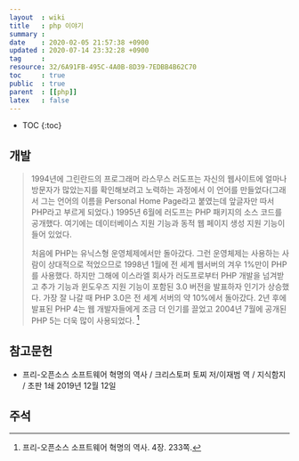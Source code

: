 ```yaml
---
layout  : wiki
title   : php 이야기
summary : 
date    : 2020-02-05 21:57:38 +0900
updated : 2020-07-14 23:32:28 +0900
tag     : 
resource: 32/6A91FB-495C-4A0B-8D39-7EDBB4B62C70
toc     : true
public  : true
parent  : [[php]]
latex   : false
---
```

* TOC
{:toc}

## 개발

> 1994년에 그린란드의 프로그래머 라스무스 러도프는 자신의 웹사이트에 얼마나 방문자가 많았는지를 확인해보려고 노력하는 과정에서 이 언어를 만들었다(그래서 그는 언어의 이름을 Personal Home Page라고 붙였는데 앞글자만 따서 PHP라고 부르게 되었다.) 1995년 6월에 러도프는 PHP 패키지의 소스 코드를 공개했다. 여기에는 데이터베이스 지원 기능과 동적 웹 페이지 생성 지원 기능이 들어 있었다.
>
> 처음에 PHP는 유닉스형 운영체제에서만 돌아갔다. 그런 운영체제는 사용하는 사람이 상대적으로 적었으므로 1998년 1월에 전 세계 웹서버의 겨우 1%만이 PHP를 사용했다. 하지만 그해에 이스라엘 회사가 러도프로부터 PHP 개발을 넘겨받고 추가 기능과 윈도우즈 지원 기능이 포함된 3.0 버전을 발표하자 인기가 상승했다. 가장 잘 나갈 때 PHP 3.0은 전 세계 서버의 약 10%에서 돌아갔다. 2년 후에 발표된 PHP 4는 웹 개발자들에게 조금 더 인기를 끌었고 2004년 7월에 공개된 PHP 5는 더욱 많이 사용되었다.
[^foss-233]


## 참고문헌

* 프리-오픈소스 소프트웨어 혁명의 역사 / 크리스토퍼 토찌 저/이재범 역 / 지식함지 / 초판 1쇄 2019년 12월 12일

## 주석
[^foss-233]: 프리-오픈소스 소프트웨어 혁명의 역사. 4장. 233쪽.

